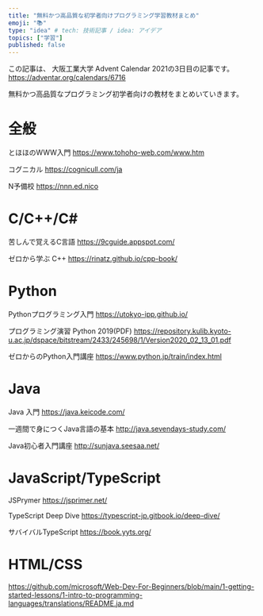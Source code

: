 ```yaml
---
title: "無料かつ高品質な初学者向けプログラミング学習教材まとめ"
emoji: "📚"
type: "idea" # tech: 技術記事 / idea: アイデア
topics: ["学習"]
published: false
---
```

この記事は、 大阪工業大学 Advent Calendar 2021の3日目の記事です。
https://adventar.org/calendars/6716

無料かつ高品質なプログラミング初学者向けの教材をまとめいていきます。

# 全般
とほほのWWW入門
https://www.tohoho-web.com/www.htm

コグニカル
https://cognicull.com/ja

N予備校
https://nnn.ed.nico

# C/C++/C#
苦しんで覚えるC言語
https://9cguide.appspot.com/

ゼロから学ぶ C++
https://rinatz.github.io/cpp-book/

# Python
Pythonプログラミング入門
https://utokyo-ipp.github.io/

プログラミング演習 Python 2019(PDF)
https://repository.kulib.kyoto-u.ac.jp/dspace/bitstream/2433/245698/1/Version2020_02_13_01.pdf

ゼロからのPython入門講座
https://www.python.jp/train/index.html

# Java
Java 入門
https://java.keicode.com/

一週間で身につくJava言語の基本
http://java.sevendays-study.com/

Java初心者入門講座
http://sunjava.seesaa.net/

# JavaScript/TypeScript
JSPrymer
https://jsprimer.net/

TypeScript Deep Dive
https://typescript-jp.gitbook.io/deep-dive/

サバイバルTypeScript
https://book.yyts.org/

# HTML/CSS
https://github.com/microsoft/Web-Dev-For-Beginners/blob/main/1-getting-started-lessons/1-intro-to-programming-languages/translations/README.ja.md